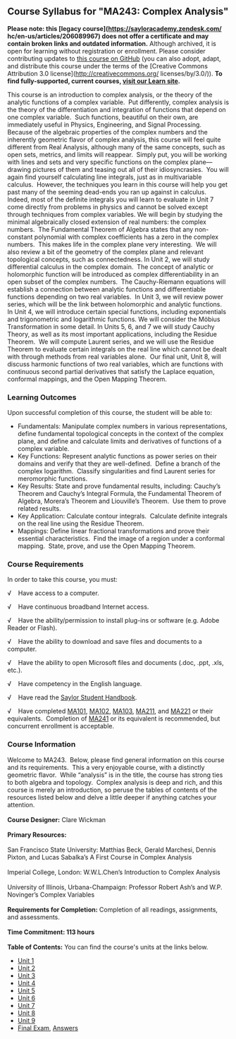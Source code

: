 Course Syllabus for "MA243: Complex Analysis"
---------------------------------------------

**Please note: this [legacy course](https://sayloracademy.zendesk.com/
hc/en-us/articles/206089967) does not offer a certificate and may contain 
broken links and outdated information.** Although archived, it is open 
for learning without registration or enrollment. Please consider contributing 
updates to [this course on GitHub](https://github.com/saylordotorg/course_ma243) 
(you can also adopt, adapt, and distribute this course under the terms of 
the [Creative Commons Attribution 3.0 license](http://creativecommons.org/
licenses/by/3.0/)). **To find fully-supported, current courses, [visit our 
Learn site](https://learn.saylor.org).**

This course is an introduction to complex analysis, or the theory of the
analytic functions of a complex variable.  Put differently, complex
analysis is the theory of the differentiation and integration of
functions that depend on one complex variable.  Such functions,
beautiful on their own, are immediately useful in Physics, Engineering,
and Signal Processing.  Because of the algebraic properties of the
complex numbers and the inherently geometric flavor of complex analysis,
this course will feel quite different from Real Analysis, although many
of the same concepts, such as open sets, metrics, and limits will
reappear.  Simply put, you will be working with lines and sets and very
specific functions on the complex plane—drawing pictures of them and
teasing out all of their idiosyncrasies.  You will again find yourself
calculating line integrals, just as in multivariable calculus.  However,
the techniques you learn in this course will help you get past many of
the seeming dead-ends you ran up against in calculus.  Indeed, most of
the definite integrals you will learn to evaluate in Unit 7 come
directly from problems in physics and cannot be solved except through
techniques from complex variables. We will begin by studying the minimal
algebraically closed extension of real numbers: the complex numbers. 
The Fundamental Theorem of Algebra states that any non-constant
polynomial with complex coefficients has a zero in the complex numbers. 
This makes life in the complex plane very interesting.  We will also
review a bit of the geometry of the complex plane and relevant
topological concepts, such as connectedness. In Unit 2, we will study
differential calculus in the complex domain.  The concept of analytic or
holomorphic function will be introduced as complex differentiability in
an open subset of the complex numbers.  The Cauchy-Riemann equations
will establish a connection between analytic functions and
differentiable functions depending on two real variables.  In Unit 3, we
will review power series, which will be the link between holomorphic and
analytic functions.  In Unit 4, we will introduce certain special
functions, including exponentials and trigonometric and logarithmic
functions. We will consider the Möbius Transformation in some detail. In
Units 5, 6, and 7 we will study Cauchy Theory, as well as its most
important applications, including the Residue Theorem.  We will compute
Laurent series, and we will use the Residue Theorem to evaluate certain
integrals on the real line which cannot be dealt with through methods
from real variables alone.  Our final unit, Unit 8, will discuss
harmonic functions of two real variables, which are functions with
continuous second partial derivatives that satisfy the Laplace equation,
conformal mappings, and the Open Mapping Theorem.

### Learning Outcomes

Upon successful completion of this course, the student will be able
to:  

-   Fundamentals: Manipulate complex numbers in various representations,
    define fundamental topological concepts in the context of the
    complex plane, and define and calculate limits and derivatives of
    functions of a complex variable.
-   Key Functions: Represent analytic functions as power series on their
    domains and verify that they are well-defined.  Define a branch of
    the complex logarithm.  Classify singularities and find Laurent
    series for meromorphic functions.
-   Key Results: State and prove fundamental results, including:
    Cauchy’s Theorem and Cauchy’s Integral Formula, the Fundamental
    Theorem of Algebra, Morera’s Theorem and Liouville’s Theorem.  Use
    them to prove related results.
-   Key Application: Calculate contour integrals.  Calculate definite
    integrals on the real line using the Residue Theorem.
-   Mappings: Define linear fractional transformations and prove their
    essential characteristics.  Find the image of a region under a
    conformal mapping.  State, prove, and use the Open Mapping Theorem.

### Course Requirements

In order to take this course, you must:  
  
 √    Have access to a computer.  
  
 √    Have continuous broadband Internet access.  
  
 √    Have the ability/permission to install plug-ins or software (e.g.
Adobe Reader or Flash).  
  
 √    Have the ability to download and save files and documents to a
computer.  
  
 √    Have the ability to open Microsoft files and documents (.doc,
.ppt, .xls, etc.).  
  
 √    Have competency in the English language.  
  
 √    Have read the [Saylor Student
Handbook](http://www.saylor.org/site/wp-content/uploads/2012/05/Saylor-StudentHandbook.pdf).  
  
 √    Have completed [MA101](../../courses/ma101),
[MA102](../../courses/ma102), [MA103](../../courses/ma103),
[MA211](../../courses/ma211), and [MA221](../../courses/ma221) or their
equivalents.  Completion of [MA241](../../courses/ma241) or its
equivalent is recommended, but concurrent enrollment is acceptable.

### Course Information

Welcome to MA243.  Below, please find general information on this course
and its requirements.  This a very enjoyable course, with a distinctly
geometric flavor.  While “analysis” is in the title, the course has
strong ties to both algebra and topology.  Complex analysis is deep and
rich, and this course is merely an introduction, so peruse the tables of
contents of the resources listed below and delve a little deeper if
anything catches your attention.  
    
 **Course Designer:** Clare Wickman  
    
 **Primary Resources:**  
    
 San Francisco State University: Matthias Beck, Gerald Marchesi, Dennis
Pixton, and Lucas Sabalka’s A First Course in Complex Analysis  
    
 Imperial College, London: W.W.L.Chen’s Introduction to Complex
Analysis  
    
 University of Illinois, Urbana-Champaign: Professor Robert Ash’s and
W.P. Novinger’s Complex Variables  
    
 **Requirements for Completion:** Completion of all readings,
assignments, and assessments.  
    
 **Time Commitment: 113 hours**  
    
**Table of Contents:** You can find the course's units at the links below.

- [Unit 1](https://legacy.saylor.org/ma243/Unit01/)
- [Unit 2](https://legacy.saylor.org/ma243/Unit02/)
- [Unit 3](https://legacy.saylor.org/ma243/Unit03/)
- [Unit 4](https://legacy.saylor.org/ma243/Unit04/)
- [Unit 5](https://legacy.saylor.org/ma243/Unit05/)
- [Unit 6](https://legacy.saylor.org/ma243/Unit06/)
- [Unit 7](https://legacy.saylor.org/ma243/Unit07/)
- [Unit 8](https://legacy.saylor.org/ma243/Unit08/)
- [Unit 9](https://legacy.saylor.org/ma243/Unit09/)
- [Final Exam](http://saylordotorg.github.io/LegacyExams/MA/MA243/MA243-FinalExam.html), [Answers](http://saylordotorg.github.io/LegacyExams/MA/MA243/MA243-FinalExam-Answers.html)
